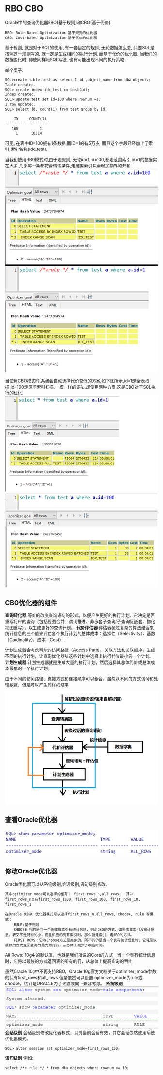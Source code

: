 # RBO CBO
Oracle中的查询优化器RBO(基于规则)和CBO(基于代价).

    RBO: Rule-Based Optimization 基于规则的优化器
    CBO: Cost-Based Optimization 基于代价的优化器
基于规则, 就是对于SQL的使用, 有一套固定的规则, 无论数据怎么变, 只要SQL是按照这一规则写的, 就一定是生成相同的执行计划.
而基于代价的优化器, 当我们的数据变化时, 即使同样地SQL写法, 也有可能出现不同的执行策略.

举个栗子:  

    SQL>create table test as select 1 id ,object_name from dba_objects;
    Table created.
    SQL> create index idx_test on test(id);
    Index created.
    SQL> update test set id=100 where rownum =1;
    1 row updated.
    SQL> select id, count(1) from test group by id;

        ID     COUNT(1)
    ---------- ----------
       100          1
         1      50314

可见, 在表中ID=100拥有1条数据,而ID=1的有5万多, 而且这个字段已经加上了索引,索引名称(idx_test).

当我们使用RBO模式时,由于走规则, 无论id=1,id=100,都走范围索引,id=1的数据实在太多,几乎每一条都符合谓语条件,走范围索引只会增加额外的开销.
![](./picture/36.png)

当使用CBO模式时,系统会自动选择代价较低的方案,如下图所示,id=1走全表扫描,id=100走区间索引扫描,一模一样的语法,却使用两种方案,这是CBO对于SQL执行的优化.
![](./picture/37.png)  

## CBO优化器的组件
**查询转化器**
等价的改变查询语句的形式，以便产生更好的执行计划。它决定是否重写用户的查询（包括视图合并、谓词推进、非嵌套子查询/子查询反嵌套、物化视图重写），以生成更好的查询计划。
**代价评估器**
评估器通过复杂的算法结合来统计信息的三个值来评估各个执行计划的总体成本：选择性（Selectivity）、基数（Cardinality）、成本（Cost）.

计划生成器会考虑可能的访问路径（Access Path）、关联方法和关联顺序，生成不同的执行计划，让查询优化器从这些计划中选择出执行代价最小的一个计划。
**计划生成器**
计划生成器就是生成大量的执行计划，然后选择其总体代价或总体成本最低的一个执行计划。

由于不同的访问路径、连接方式和连接顺序可以组合，虽然以不同的方式访问和处理数据，但是可以产生同样的结果.

![](./picture/38.png)

## 查看Oracle优化器
![](./picture/39.png)  

## 修改Oracle优化器
Oracle优化器可以从系统级别,会话级别,语句级别修改.  

    其中optimizer_mode可以选择的值有： first_rows_n,all_rows.  其中first_rows_n又有first_rows_1000, first_rows_100, first_rows_10, first_rows_1

    在Oracle 9i中，优化器模式可以选择first_rows_n,all_rows, choose, rule 等模式：
        RULE:基于规则
        CHOOSE:指的是当一个表或或索引有统计信息，则走CBO的方式，如果表或索引没统计信息，表又不是特别的小，而且相应的列有索引时，那么就走索引，走RBO的方式。
        FIRST ROWS：它与Choose方式是类似的，所不同的是当一个表有统计信息时，它将是以最快的方式返回查询的最先的几行，从总体上减少了响应时间。

All Rows: 10g中的默认值，也就是我们所说的Cost的方式，当一个表有统计信息时，它将以最快的方式返回表的所有的行，从总体上提高查询的吞吐

虽然Oracle 10g中不再支持RBO，Oracle 10g官方文档关于optimizer_mode参数的只有first_rows和all_rows.但是依然可以设置 optimizer_mode为rule或choose，估计是ORACLE为了过渡或向下兼容考虑。
**系统级别**
![](./picture/40.png)  
**会话级别**
会话级别修改优化器模式，只对当前会话有效，其它会话依然使用系统优化器模式。

    SQL> alter session set optimizer_mode=first_rows_100;
**语句级别**
例如:  

    select /*+ rule */ * from dba_objects where rownum <= 10;









